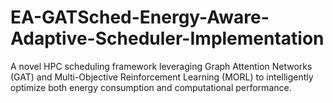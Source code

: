 # EA-GATSched-Energy-Aware-Adaptive-Scheduler-Implementation
A novel HPC scheduling framework leveraging Graph Attention Networks (GAT) and Multi-Objective Reinforcement Learning (MORL) to intelligently optimize both energy consumption and computational performance.
